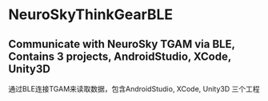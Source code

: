 # NeuroSkyThinkGearBLE
Communicate with NeuroSky TGAM via BLE, Contains 3 projects, AndroidStudio, XCode, Unity3D
-------
通过BLE连接TGAM来读取数据，包含AndroidStudio, XCode, Unity3D 三个工程

